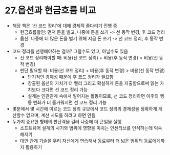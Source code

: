 # 27.옵션과 현금흐름 비교
- 해당 책은 '선 코드 정리'에 대해 경제적 줄다리기 진행 중
  - 현금흐름할인: 먼저 돈을 벌고, 나중에 돈을 쓰기 -> 선 동작 변경, 후 코드 정리
  - 옵션: 나중에 더 많은 돈을 벌기 위해 지금 돈 쓰기 -> 선 코드 정리, 후 동작 변경
- 코드 정리를 선행해야하는 걸까? 그럴수도 있고, 아닐수도 있음
  - 선 코드 정리해야할 때: 비용(선 코드 정리) + 비용(후 동작 변경) < 비용(선 동작 변경)
  - 판단 필요할 때: 비용(선 코드 정리) + 비용(후 동작 변경) > 비용(선 동작 변경)
    - 단기적인 경제성 때문에 후 코드 정리가 필요함
    - 창출된 옵션의 가치가 더 빨리 그리고 확실하게 돈을 지출함으로써 읽는 가치보다 크다면 선 코드 정리 가능
    - 설계는 인관관계 속에서 벌어지는 활동이므로, 선 코드 정리하면 이후의 행동 변화가 더 즐거워지면 선 코드 정리 가능
- 몇분에서 몇 시간에 이르는 코드 정리 규모에서 코드 정리의 경제성을 정확하게 계산할수 없으며, 계산 시도를 하려고 하면 안됨
- 두가지 중요한 형태의 판단력을 길러 나중에 더 큰일을 실행
  - 소프트웨어 설계의 시기와 범위에 영향을 미치는 인센티브를 인식하는데 익숙해지기
  - 대인 관계 기술을 우리 자신에게 연습해서 동료부터 더 넓은 범위의 동료에게까지 활용하기
